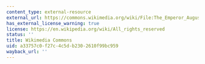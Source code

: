 ```yaml
---
content_type: external-resource
external_url: https://commons.wikimedia.org/wiki/File:The_Emperor_Augustus_Rebuking_Cornelius_Cinna_for_His_Treachery.jpg
has_external_license_warning: true
license: https://en.wikipedia.org/wiki/All_rights_reserved
status: ''
title: Wikimedia Commons
uid: a33757c0-f27c-4c5d-b230-2610f99bc959
wayback_url: ''
---
```


